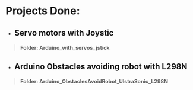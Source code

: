 # Projects Done:
- ## Servo motors with Joystic 
 > #### Folder: Arduino_with_servos_jstick
- ## Arduino Obstacles avoiding robot with L298N
> #### Folder: Arduino_ObstaclesAvoidRobot_UlstraSonic_L298N
